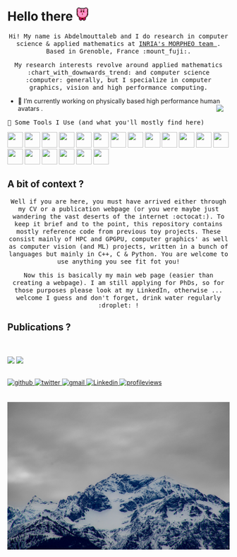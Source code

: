 # Hello there <img src="./ressources/kirby_dance.gif" width="30"/>

<p align="center">
  <samp>
Hi! My name is Abdelmouttaleb and I do research in computer science & applied mathematics at <a href="https://team.inria.fr/morpheo/"> INRIA's MORPHEO team </a> . Based in Grenoble, France :mount_fuji:.
  </samp>
</p>

<p align="center">
	<samp>
My research interests revolve around applied mathematics :chart_with_downwards_trend: and computer science :computer: generally, but I specialize in computer graphics, vision and high performance computing.
		
- 🔭 I’m currently working on physically based high performance human avatars <img align="right" src="./ressources/meo_code.gif" width="30"/>.
  	</samp>
</p>

<samp>
🚀 Some Tools I Use (and what you'll mostly find here)
</samp>
<p align="left">
<img src="https://cdn.jsdelivr.net/gh/devicons/devicon@latest/icons/c/c-original.svg" width="35" height="35"/>
<img src="https://cdn.jsdelivr.net/gh/devicons/devicon@latest/icons/cplusplus/cplusplus-original.svg" width="35" height="35"/>
<img src="https://cdn.jsdelivr.net/gh/devicons/devicon@latest/icons/python/python-original.svg" width="35" height="35" />
<img src="https://cdn.jsdelivr.net/gh/devicons/devicon@latest/icons/blender/blender-original.svg" width="35" height="35"/>
<img src="https://cdn.jsdelivr.net/gh/devicons/devicon@latest/icons/docker/docker-original.svg" width="35" height="35"/>
<img src="https://cdn.jsdelivr.net/gh/devicons/devicon@latest/icons/fortran/fortran-original.svg" width="35" height="35"/>
<img src="https://cdn.jsdelivr.net/gh/devicons/devicon@latest/icons/git/git-original.svg" width="35" height="35"/>
<img src="https://cdn.jsdelivr.net/gh/devicons/devicon@latest/icons/haskell/haskell-original.svg" width="35" height="35"/>
<img src="https://cdn.jsdelivr.net/gh/devicons/devicon@latest/icons/html5/html5-original.svg" width="35" height="35"/>
<img src="https://cdn.jsdelivr.net/gh/devicons/devicon@latest/icons/javascript/javascript-original.svg" width="35" height="35"/>
<img src="https://cdn.jsdelivr.net/gh/devicons/devicon@latest/icons/jupyter/jupyter-original.svg" width="35" height="35"/>
<img src="https://cdn.jsdelivr.net/gh/devicons/devicon@latest/icons/latex/latex-original.svg" width="35" height="35"/>
<img src="https://cdn.jsdelivr.net/gh/devicons/devicon@latest/icons/matlab/matlab-original.svg" width="35" height="35"/>
<img src="https://cdn.jsdelivr.net/gh/devicons/devicon@latest/icons/opengl/opengl-original.svg" width="35" height="35"/>
<img src="https://cdn.jsdelivr.net/gh/devicons/devicon@latest/icons/opencl/opencl-original.svg" width="35" height="35"/>
<img src="https://cdn.jsdelivr.net/gh/devicons/devicon@latest/icons/pytorch/pytorch-original.svg" width="35" height="35"/>
<img src="https://cdn.jsdelivr.net/gh/devicons/devicon@latest/icons/rust/rust-original.svg" width="35" height="35"/>
<img src="https://cdn.jsdelivr.net/gh/devicons/devicon@latest/icons/sdl/sdl-original.svg" width="35" height="35"/>
<img src="https://cdn.jsdelivr.net/gh/devicons/devicon@latest/icons/ssh/ssh-original.svg" width="35" height="35"/>

</p>
  
## A bit of context ?
  
<p align="center">
  	<samp>
	<span> Well if you are here, you must have arrived either through my CV or a publication webpage (or you were maybe just wandering the vast deserts of the internet :octocat:). To keep it brief and to the point, this repository contains mostly reference code  from previous toy projects. These consist mainly of HPC and GPGPU, computer graphics' as well as computer vision (and ML) projects, written in a bunch of languages but mainly in C++, C & Python.  You are welcome to use anything you see fit fot you!
	</samp>
</p>
	
<p align="center">
	<samp>
	<span> Now this is basically my main web page (easier than creating a webpage). I am still applying for PhDs, so for those purposes please look at my LinkedIn, otherwise ... welcome I guess and don't forget, drink water regularly :droplet: !
	</samp>
</p>

## Publications ?

<br>
<br/>  

<div align="left">
<img src="https://github-readme-stats.vercel.app/api?username=adakri&show_icons=true&count_private=true&hide_border=true" align="center" />
<img src="https://github-readme-stats.vercel.app/api/top-langs/?username=adakri&show_icons=true&count_private=true&layout=compact&hide_border=true" align="center" />
</div>  

<br/>  

<br/>  
 
<div align="left">
<a href="https://github.com/adakri" target="_blank">
<img src=https://img.shields.io/badge/github-%2324292e.svg?&style=for-the-badge&logo=github&logoColor=white alt=github style="margin-bottom: 5px;" />
</a>
<a href="https://twitter.com/adakri" target="_blank">
<img src=https://img.shields.io/badge/twitter-%2300acee.svg?&style=for-the-badge&logo=twitter&logoColor=white alt=twitter style="margin-bottom: 5px;" />
</a>  
<a href="mailto:abdelmouttalebdakri@gmail.com" target="_blank">
<img src=https://img.shields.io/badge/Gmail-D14836?style=for-the-badge&logo=gmail&logoColor=white alt=gmail  style="margin-bottom: 5px;" />
</a>  
<a href="https://www.linkedin.com/in/abdelmouttaleb-dakri" target="_blank">
<img src=https://img.shields.io/badge/LinkedIn-0077B5?style=for-the-badge&logo=linkedin&logoColor=white alt=Linkedin  style="margin-bottom: 5px;" />
</a>  
<a href="https://github.com/adakri" target="_blank">
<img src="https://komarev.com/ghpvc/?username=adakri&&style=for-the-badge" alt=profileviews  style="margin-bottom: 5px;" />
</a>  
</div>  

</br>
<p align="center">
  <a href="https://angular-buch.com"><img src="./ressources/DSC_0015.jpg" alt="A mountain"></img></a>
</p>



<!--
**adakri/adakri** is a ✨ _special_ ✨ repository because its `README.md` (this file) appears on your GitHub profile.

Here are some ideas to get you started:

- 🔭 I’m currently working on ...
- 🌱 I’m currently learning ...
- 👯 I’m looking to collaborate on ...
- 🤔 I’m looking for help with ...
- 💬 Ask me about ...
- 📫 How to reach me: ...
- 😄 Pronouns: ...
- ⚡ Fun fact: ...
-->
